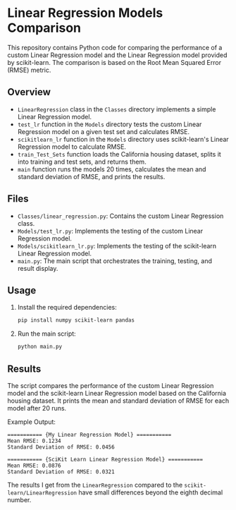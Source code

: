 # Linear Regression Models Comparison

This repository contains Python code for comparing the performance of a custom Linear Regression model and the Linear Regression model provided by scikit-learn. The comparison is based on the Root Mean Squared Error (RMSE) metric.

## Overview

- `LinearRegression` class in the `Classes` directory implements a simple Linear Regression model.
- `test_lr` function in the `Models` directory tests the custom Linear Regression model on a given test set and calculates RMSE.
- `scikitlearn_lr` function in the `Models` directory uses scikit-learn's Linear Regression model to calculate RMSE.
- `train_Test_Sets` function loads the California housing dataset, splits it into training and test sets, and returns them.
- `main` function runs the models 20 times, calculates the mean and standard deviation of RMSE, and prints the results.

## Files

- `Classes/linear_regression.py`: Contains the custom Linear Regression class.
- `Models/test_lr.py`: Implements the testing of the custom Linear Regression model.
- `Models/scikitlearn_lr.py`: Implements the testing of the scikit-learn Linear Regression model.
- `main.py`: The main script that orchestrates the training, testing, and result display.

## Usage

1. Install the required dependencies:

   ```bash
   pip install numpy scikit-learn pandas
   ```

2. Run the main script:

   ```bash
   python main.py
   ```

## Results

The script compares the performance of the custom Linear Regression model and the scikit-learn Linear Regression model based on the California housing dataset. It prints the mean and standard deviation of RMSE for each model after 20 runs.

Example Output:

```
=========== {My Linear Regression Model} ===========
Mean RMSE: 0.1234
Standard Deviation of RMSE: 0.0456

=========== {SciKit Learn Linear Regression Model} ===========
Mean RMSE: 0.0876
Standard Deviation of RMSE: 0.0321
```

The results I get from the `LinearRegression` compared to the `scikit-learn/LinearRegression` have small differences beyond the eighth decimal number.
